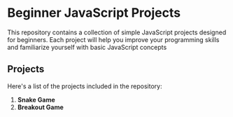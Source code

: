 # Beginner JavaScript Projects

This repository contains a collection of simple JavaScript projects designed for beginners. Each project will help you improve your programming skills and familiarize yourself with basic JavaScript concepts

## Projects

Here's a list of the projects included in the repository:

1. **Snake Game** 
2. **Breakout Game**
